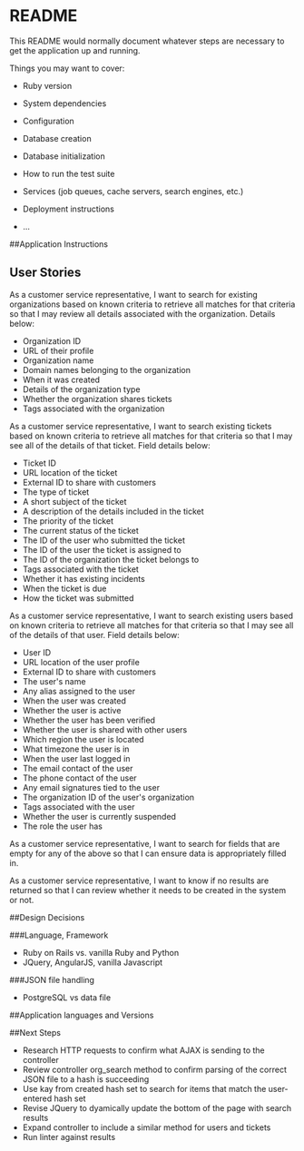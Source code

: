 # README

This README would normally document whatever steps are necessary to get the
application up and running.

Things you may want to cover:

* Ruby version

* System dependencies

* Configuration

* Database creation

* Database initialization

* How to run the test suite

* Services (job queues, cache servers, search engines, etc.)

* Deployment instructions

* ...

##Application Instructions


## User Stories
As a customer service representative, I want to search for existing organizations based on known criteria to retrieve all matches for that criteria so that I may review all details associated with the organization. Details below:
* Organization ID
* URL of their profile
* Organization name
* Domain names belonging to the organization
* When it was created
* Details of the organization type
* Whether the organization shares tickets
* Tags associated with the organization

As a customer service representative, I want to search existing tickets based on known criteria to retrieve all matches for that criteria so that I may see all of the details of that ticket. Field details below:
* Ticket ID
* URL location of the ticket
* External ID to share with customers
* The type of ticket
* A short subject of the ticket
* A description of the details included in the ticket
* The priority of the ticket
* The current status of the ticket
* The ID of the user who submitted the ticket
* The ID of the user the ticket is assigned to
* The ID of the organization the ticket belongs to
* Tags associated with the ticket
* Whether it has existing incidents
* When the ticket is due
* How the ticket was submitted

As a customer service representative, I want to search existing users based on known criteria to retrieve all matches for that criteria so that I may see all of the details of that user. Field details below:
* User ID
* URL location of the user profile
* External ID to share with customers
* The user's name
* Any alias assigned to the user
* When the user was created
* Whether the user is active
* Whether the user has been verified
* Whether the user is shared with other users
* Which region the user is located
* What timezone the user is in
* When the user last logged in
* The email contact of the user
* The phone contact of the user
* Any email signatures tied to the user
* The organization ID of the user's organization
* Tags associated with the user
* Whether the user is currently suspended
* The role the user has

As a customer service representative, I want to search for fields that are empty for any of the above so that I can ensure data is appropriately filled in.

As a customer service representative, I want to know if no results are returned so that I can review whether it needs to be created in the system or not.

##Design Decisions

###Language, Framework
* Ruby on Rails vs. vanilla Ruby and Python
* JQuery, AngularJS, vanilla Javascript

###JSON file handling
* PostgreSQL vs data file

##Application languages and Versions

##Next Steps
* Research HTTP requests to confirm what AJAX is sending to the controller
* Review controller org_search method to confirm parsing of the correct JSON file to a hash is succeeding
* Use kay from created hash set to search for items that match the user-entered hash set
* Revise JQuery to dyamically update the bottom of the page with search results
* Expand controller to include a similar method for users and tickets
* Run linter against results

